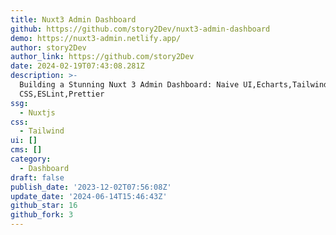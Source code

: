 ```yaml
---
title: Nuxt3 Admin Dashboard
github: https://github.com/story2Dev/nuxt3-admin-dashboard
demo: https://nuxt3-admin.netlify.app/
author: story2Dev
author_link: https://github.com/story2Dev
date: 2024-02-19T07:43:08.281Z
description: >-
  Building a Stunning Nuxt 3 Admin Dashboard: Naive UI,Echarts,Tailwind
  CSS,ESLint,Prettier
ssg:
  - Nuxtjs
css:
  - Tailwind
ui: []
cms: []
category:
  - Dashboard
draft: false
publish_date: '2023-12-02T07:56:08Z'
update_date: '2024-06-14T15:46:43Z'
github_star: 16
github_fork: 3
---
```

